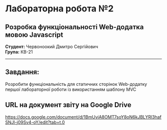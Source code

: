 # Лабораторна робота №2  
## Розробка функціональності Web-додатка мовою Javascript

**Студент:** Червоноокий Дмитро Сергійович  
**Група:** КВ-21  

---

## Завдання:
Розробити функціональність для статичних сторінок Web-додатку першої лабораторної роботи із використанням шаблону MVC

## URL на документ звіту на Google Drive
https://docs.google.com/document/d/1BmUviA8OMT7soY8oN6kJBLYRl3hafSNJl-j09Sv4-oY/edit?tab=t.0
